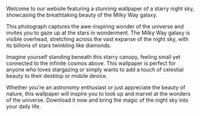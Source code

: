 <!--
Write me content for website with wallpaper "A photograph of a starry night sky, with the Milky Way galaxy visible overhead."
-->

<!--font:Open Sans-->

Welcome to our website featuring a stunning wallpaper of a starry night sky, showcasing the breathtaking beauty of the Milky Way galaxy. 

This photograph captures the awe-inspiring wonder of the universe and invites you to gaze up at the stars in wonderment. The Milky Way galaxy is visible overhead, stretching across the vast expanse of the night sky, with its billions of stars twinkling like diamonds.

Imagine yourself standing beneath this starry canopy, feeling small yet connected to the infinite cosmos above. This wallpaper is perfect for anyone who loves stargazing or simply wants to add a touch of celestial beauty to their desktop or mobile device.

Whether you're an astronomy enthusiast or just appreciate the beauty of nature, this wallpaper will inspire you to look up and marvel at the wonders of the universe. Download it now and bring the magic of the night sky into your daily life.
